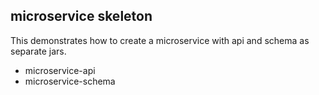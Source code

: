 microservice skeleton
-----------------------

This demonstrates how to create a microservice with api and schema as separate jars.

- microservice-api
- microservice-schema
 
